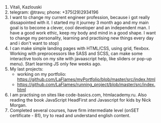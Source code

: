 1. Vitali, Kazlouski
2. telegram: @travu; phone: +375(29)2934196
3. I want to change my current engineer profession, because i got really dissapointed with it. I started my it journey 3 month ago and my main goal is to become a clever, cool developer and an independent man. I have a good work ethic, keep my body and mind in a good shape. I want to change my personality, learning and practising new things every day and i don't want to stop)
4. I can make simple landing pages with HTML/CSS, using grid, flexbox. Working with preprocessors like SASS and SCSS, can make some interactive tools on my site with javaascript help, like sliders or pop-up menu). Start learning JS only few weeks ago.
6. My last projects: 
    - working on my portfolio: https://github.com/LaFlames/myPortfolio/blob/master/src/index.html
    - https://github.com/LaFlames/running_project/blob/master/src/index.html
7. I am practising on sites like code-basics.com, htmlacademy.ru. Also reading the book JavaScript HeadFirst and Javascript for kids by Nick Morgan.
8. Completed several courses, have firm intermediate level (onSET certificate - B1), try to read and understand english content.